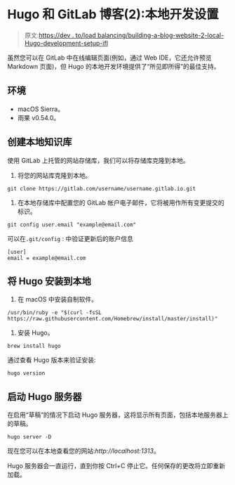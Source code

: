 # Hugo 和 GitLab 博客(2):本地开发设置

> 原文:[https://dev . to/load balancing/building-a-blog-website-2-local-Hugo-development-setup-ifl](https://dev.to/loadbalancing/building-a-blog-website-2-local-hugo-development-setup-ifl)

虽然您可以在 GitLab 中在线编辑页面(例如，通过 Web IDE，它还允许预览 Markdown 页面)，但 Hugo 的本地开发环境提供了“所见即所得”的最佳支持。

## [](#environment)环境

*   macOS Sierra。
*   雨果 v0.54.0。

## [](#create-a-local-repository)创建本地知识库

使用 GitLab 上托管的网站存储库，我们可以将存储库克隆到本地。

1.  将您的网站库克隆到本地。

```
git clone https://gitlab.com/username/username.gitlab.io.git 
```

1.  在本地存储库中配置您的 GitLab 帐户电子邮件，它将被用作所有变更提交的标识。

```
git config user.email "example@email.com" 
```

可以在`.git/config` :
中验证更新后的账户信息

```
[user]                                                                           
email = example@email.com 
```

## [](#install-hugo-to-local)将 Hugo 安装到本地

1.  在 macOS 中安装自制软件。

```
/usr/bin/ruby -e "$(curl -fsSL https://raw.githubusercontent.com/Homebrew/install/master/install)" 
```

1.  安装 Hugo。

```
brew install hugo 
```

通过查看 Hugo 版本来验证安装:

```
hugo version 
```

## [](#start-the-hugo-server)启动 Hugo 服务器

在启用“草稿”的情况下启动 Hugo 服务器，这将显示所有页面，包括本地服务器上的草稿。

```
hugo server -D 
```

现在您可以在本地查看您的网站:*http://localhost:1313*。

Hugo 服务器会一直运行，直到你按 Ctrl+C 停止它。任何保存的更改将立即重新加载。